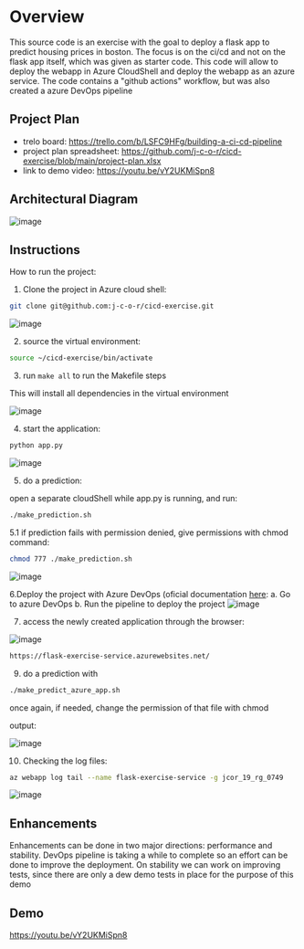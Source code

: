 # Overview

This source code is an exercise with the goal to deploy a flask app to predict housing prices in boston. The focus is on the ci/cd and not on the flask app itself, which was given as starter code.
This code will allow to deploy the webapp in Azure CloudShell and deploy the webapp as an azure service. The code contains a "github actions" workflow, but was also created a azure DevOps pipeline 

## Project Plan

* trelo board: https://trello.com/b/LSFC9HFg/building-a-ci-cd-pipeline
* project plan spreadsheet: https://github.com/j-c-o-r/cicd-exercise/blob/main/project-plan.xlsx
* link to demo video: https://youtu.be/vY2UKMiSpn8


## Architectural Diagram

![image](https://user-images.githubusercontent.com/40064297/167179700-41ec175c-6191-4087-9729-9fca72c201a0.png)

## Instructions


How to run the project:
1. Clone the project in Azure cloud shell:
```bash
git clone git@github.com:j-c-o-r/cicd-exercise.git 
```

![image](https://user-images.githubusercontent.com/40064297/167175829-4b286b92-6e5d-4c42-b4e8-72c0fea7eb0c.png)

2. source the virtual environment:

```bash
source ~/cicd-exercise/bin/activate
```

3. run ```make all``` to run the Makefile steps

This will install all dependencies in the virtual environment

![image](https://user-images.githubusercontent.com/40064297/167176648-580adaca-9e34-4e96-a5f9-9078ef50d226.png)


4. start the application:

```bash
python app.py
```

![image](https://user-images.githubusercontent.com/40064297/167180627-b5b40a52-5e5e-4dda-a16c-a879ec3b2442.png)


5. do a prediction: 

open a separate cloudShell while app.py is running, and run:

```bash
./make_prediction.sh
```

5.1 if prediction fails with permission denied, give permissions with chmod command:

```bash
chmod 777 ./make_prediction.sh
```

![image](https://user-images.githubusercontent.com/40064297/167180767-0d6276ef-2a9a-42bd-9d57-18d3d5f33bf3.png)







6.Deploy the project with Azure DevOps (oficial documentation [here](https://docs.microsoft.com/en-us/azure/devops/pipelines/ecosystems/python-webapp?view=azure-devops):
    a. Go to azure DevOps
    b. Run the pipeline to deploy the project 
![image](https://user-images.githubusercontent.com/40064297/167246719-2da1a30d-e06b-4fce-98b4-23b1883621b6.png)


7. access the newly created application through the browser:

![image](https://user-images.githubusercontent.com/40064297/167246782-89340018-2863-4ea3-9e29-b5b4d63e4154.png)

```bash
https://flask-exercise-service.azurewebsites.net/
```

9. do a prediction with 
```bash
./make_predict_azure_app.sh
```
once again, if needed, change the permission of that file with chmod

output:

![image](https://user-images.githubusercontent.com/40064297/167246980-05bacf4d-86a5-4042-ad6f-173fd20adc3d.png)

10. Checking the log files:
 ```bash
 az webapp log tail --name flask-exercise-service -g jcor_19_rg_0749
 ```
 
 ![image](https://user-images.githubusercontent.com/40064297/167247197-44361ee9-1d11-464a-bd6d-9ac9c8245d40.png)

## Enhancements

Enhancements can be done in two major directions: performance and stability. DevOps pipeline is taking a while to complete so an effort can be done to improve the deployment. 
On stability we can work on improving tests, since there are only a dew demo tests in place for the purpose of this demo

## Demo 

https://youtu.be/vY2UKMiSpn8


